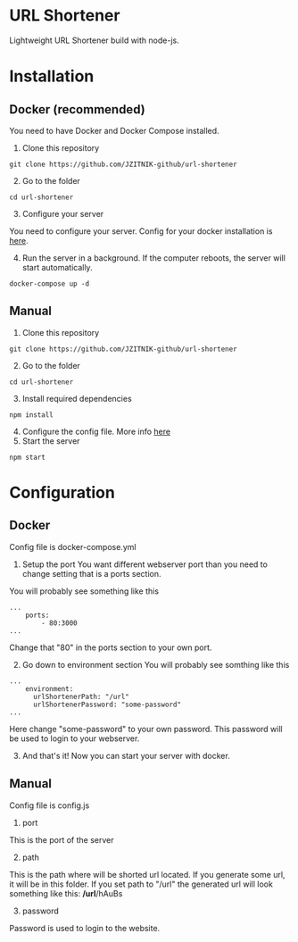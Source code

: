 # URL Shortener
Lightweight URL Shortener build with node-js.
# Installation
## Docker (recommended)
You need to have Docker and Docker Compose  installed.
1. Clone this repository
```
git clone https://github.com/JZITNIK-github/url-shortener
```
2. Go to the folder
```
cd url-shortener
```
3. Configure your server

You need to configure your server. Config for your docker installation is [here](#docker).

4. Run the server in a background.
If the computer reboots, the server will start automatically.
```
docker-compose up -d
```

## Manual
1. Clone this repository
```
git clone https://github.com/JZITNIK-github/url-shortener
```
2. Go to the folder
```
cd url-shortener
```
3. Install required dependencies
```
npm install
```
4. Configure the config file.
More info [here](#manual)
4. Start the server
```
npm start
```

# Configuration
## Docker
Config file is docker-compose.yml
1. Setup the port
You want different webserver port than you need to change setting that is a ports section.

You will probably see something like this

```
...
    ports:
        - 80:3000
...
```

Change that "80" in the ports section to your own port.

2. Go down to environment section
You will probably see somthing like this

```
...
    environment:
      urlShortenerPath: "/url"
      urlShortenerPassword: "some-password"
...
```
Here change "some-password" to your own password. This password will be used to login to your webserver.

3. And that's it! Now you can start your server with docker.

## Manual
Config file is config.js

1. port

This is the port of the server

2. path

This is the path where will be shorted url located. If you generate some url, it will be in this folder.
If you set path to "/url" the generated url will look something like this: **/url**/hAuBs

3. password

Password is used to login to the website.